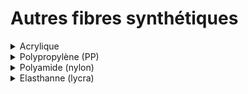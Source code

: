 # Autres fibres synthétiques

<details>

<summary>Acrylique</summary>

Les fibres acryliques sont réservées aux matières formées de polymères contenant au moins 85% de motif acrylonitrille. Un procédé de polyaddition permet d'obtenir ce matériau.

**Procédé Ecoinvent**

_polymethyl methacrylate production, beads, ReR_

</details>

<details>

<summary>Polypropylène (PP)</summary>

Le polypropylène est fabriqué à partir de propylène qui est un gaz sous-produit de la distillation du pétrole. Un procédé de polyaddition permet d'obtenir ce matériau qui ressemble au polyéthylène haute densité (PE HD).&#x20;

**Procédé Ecoinvent**

_Polypropylene production, granulate, RoW_

</details>

<details>

<summary>Polyamide (nylon)</summary>

Les fibres polyamides proviennent généralement de la transformation chimique de la houille ou du pétrole. Les polyamides les plus connus dans l'industrie Textile sont le Nylon (PA 6.6), le Perlon (PA 6) et le Rilsan (PA 11).

**Principales étapes de production**

Deux procédés permettent de produire du polyamide sous forme de résine : la polycondensation ou la polyaddition.&#x20;

**Procédé Ecoinvent**

_Nylon 6.6 production, RoW_

</details>

<details>

<summary>Elasthanne (lycra)</summary>

Cette fibre synthétique est dérivée du polyuréthane et est généralement connue sous le nom _Lycra_. Cette fibre a notamment remplacé le caoutchouc naturel dans le textile pour rendre les vêtements plus extensibles.

**Principales étapes de production**

1\) Le polyuréthane est dissous dans un solvant,

2\) La fibre d'élasthanne est filée à sec (procédé d'extrusion).&#x20;

**Procédé Ecoinvent**

Cette matière n'étant pas disponible dans Ecoinvent, un procédé a été créé par Ecobalyse en utilisant deux procédés Ecoinvent : \
90% = _market for polyurethane, flexible foam, RoW_\
10% = _market for dimethylacetamide, GLO_

</details>
